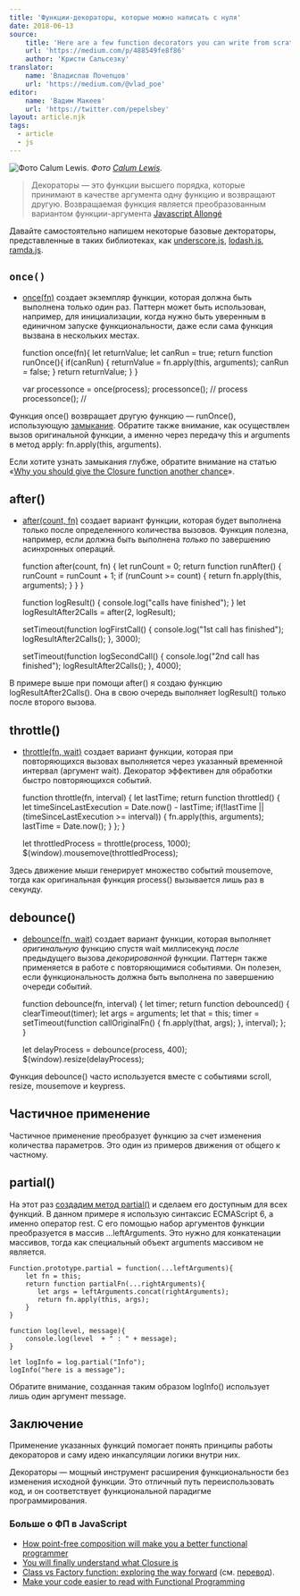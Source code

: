 ```yaml
---
title: 'Функции-декораторы, которые можно написать с нуля'
date: 2018-06-13
source:
    title: 'Here are a few function decorators you can write from scratch'
    url: 'https://medium.com/p/488549fe8f86'
    author: 'Кристи Сальсезку'
translator:
    name: 'Владислав Почепцов'
    url: 'https://medium.com/@vlad_poe'
editor:
    name: 'Вадим Макеев'
    url: 'https://twitter.com/pepelsbey'
layout: article.njk
tags:
  - article
  - js
---
```


![Фото [Calum Lewis](https://unsplash.com/photos/rkT_TG5NKF8).](images/1.jpg)
_Фото [Calum Lewis](https://unsplash.com/photos/rkT_TG5NKF8)._

> Декораторы — это функции высшего порядка, которые принимают в качестве аргумента одну функцию и возвращают другую. Возвращаемая функция является преобразованным вариантом функции-аргумента [Javascript Allongé](https://leanpub.com/javascript-allonge/read#decorators)

Давайте самостоятельно напишем некоторые базовые дектораторы, представленные в таких библиотеках, как [underscore.js](http://underscorejs.org/#functions), [lodash.js](https://lodash.com/docs/4.17.5), [ramda.js](http://ramdajs.com/docs/).

## `once()`

- [once(fn)](https://jsfiddle.net/cristi_salcescu/zpLeLp0v/) создает экземпляр функции, которая должна быть выполнена только один раз. Паттерн может быть использован, например, для инициализации, когда нужно быть уверенным в единичном запуске функциональности, даже если сама функция вызвана в нескольких местах.

    function once(fn){
      let returnValue;
      let canRun = true;
      return function runOnce(){
          if(canRun) {
              returnValue = fn.apply(this, arguments);
              canRun = false;
          }
          return returnValue;
      }
    }

    var processonce = once(process);
    processonce(); // process
    processonce(); //

Функция once() возвращает другую функцию — runOnce(), использующую [замыкание](https://medium.freecodecamp.org/why-you-should-give-the-closure-function-another-chance-31253e44cfa0). Обратите также внимание, как осуществлен вызов оригинальной функции, а именно через передачу this и arguments в метод apply: fn.apply(this, arguments).

Если хотите узнать замыкания глубже, обратите внимание на статью «[Why you should give the Closure function another chance](https://medium.com/p/31253e44cfa0)».

## after()

- [after(count, fn)](https://jsfiddle.net/cristi_salcescu/4evuoxe6/) создает вариант функции, которая будет выполнена только после определенного количества вызовов. Функция полезна, например, если должна быть выполнена _только_ по завершению асинхронных операций.

    function after(count, fn) {
       let runCount = 0;
       return function runAfter() {
          runCount = runCount + 1;
          if (runCount >= count) {
             return fn.apply(this, arguments);
          }
       }
    }

    function logResult() { console.log("calls have finished"); }
    let logResultAfter2Calls = after(2, logResult);

    setTimeout(function logFirstCall() {
          console.log("1st call has finished");
          logResultAfter2Calls();
    }, 3000);

    setTimeout(function logSecondCall() {
          console.log("2nd call has finished");
          logResultAfter2Calls();
    }, 4000);

В примере выше при помощи after() я создаю функцию logResultAfter2Calls(). Она в свою очередь выполняет logResult() только после второго вызова.

## throttle()

- [throttle(fn, wait)](https://jsfiddle.net/cristi_salcescu/5tdv0eq6/) создает вариант функции, которая при повторяющихся вызовах выполняется через указанный временной интервал (аргумент wait). Декоратор эффективен для обработки быстро повторяющихся событий.

    function throttle(fn, interval) {
        let lastTime;
        return function throttled() {
            let timeSinceLastExecution = Date.now() - lastTime;
            if(!lastTime || (timeSinceLastExecution >= interval)) {
                fn.apply(this, arguments);
                lastTime = Date.now();
            }
        };
    }

    let throttledProcess = throttle(process, 1000);
    $(window).mousemove(throttledProcess);

Здесь движение мыши генерирует множество событий mousemove, тогда как оригинальная функция process() вызывается лишь раз в секунду.

## debounce()

- [debounce(fn, wait)](https://jsfiddle.net/cristi_salcescu/424unsa7/) создает вариант функции, которая выполняет _оригинальную_ функцию спустя wait миллисекунд _после_ предыдущего вызова _декорированной_ функции. Паттерн также применяется в работе с повторяющимися событиями. Он полезен, если функциональность должна быть выполнена по завершению очереди событий.

    function debounce(fn, interval) {
        let timer;
        return function debounced() {
            clearTimeout(timer);
            let args = arguments;
            let that = this;
            timer = setTimeout(function callOriginalFn() {
                 fn.apply(that, args);
            }, interval);
        };
    }

    let delayProcess = debounce(process, 400);
    $(window).resize(delayProcess);

Функция debounce() часто используется вместе с событиями scroll, resize, mousemove и keypress.

## Частичное применение

Частичное применение преобразует функцию за счет изменения количества параметров. Это один из примеров движения от общего к частному.

## partial()

На этот раз [создадим метод partial()](https://jsfiddle.net/cristi_salcescu/sbborekp/) и сделаем его доступным для всех функций. В данном примере я использую синтаксис ECMAScript 6, а именно оператор rest. С его помощью набор аргументов функции преобразуется в массив ...leftArguments. Это нужно для конкатенации массивов, тогда как специальный объект arguments массивом не является.

    Function.prototype.partial = function(...leftArguments){
        let fn = this;
        return function partialFn(...rightArguments){
           let args = leftArguments.concat(rightArguments);
           return fn.apply(this, args);
        }
    }

    function log(level, message){
        console.log(level  + " : " + message);
    }

    let logInfo = log.partial("Info");
    logInfo("here is a message");

Обратите внимание, созданная таким образом logInfo() использует лишь один аргумент message.

## Заключение

Применение указанных функций помогает понять принципы работы декораторов и саму идею инкапсуляции логики внутри них.

Декораторы — мощный инструмент расширения функциональности без изменения исходной функции. Это отличный путь переиспользовать код, и он соответствует функциональной парадигме программирования.

### Больше о ФП в JavaScript

- [How point-free composition will make you a better functional programmer](https://medium.com/p/33dcb910303a)
- [You will finally understand what Closure is](https://medium.com/p/13ba11825319)
- [Class vs Factory function: exploring the way forward](https://medium.com/p/73258b6a8d15) (см. [перевод](https://medium.com/@kanby/класс-vs-фабрика-объектов-перспективы-9b4c696823c8)).
- [Make your code easier to read with Functional Programming](https://medium.com/p/94fb8cc69f9d)
